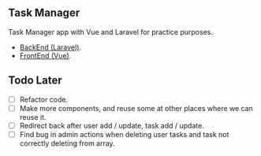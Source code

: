 ## Task Manager

Task Manager app with Vue and Laravel for practice purposes.

- [BackEnd (Laravel)](https://github.com/AivaraST/scoding-todo-laravel).
- [FrontEnd (Vue)](https://github.com/AivaraST/scoding-todo-vue).

## Todo Later
- [ ] Refactor code.
- [ ] Make more components, and reuse some at other places where we can reuse it.
- [ ] Redirect back after user add / update, task add / update.
- [ ] Find bug in admin actions when deleting user tasks and task not correctly deleting from array.
